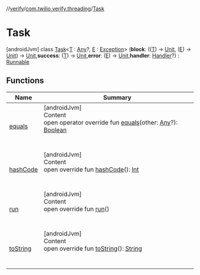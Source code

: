 //[verify](../../index.md)/[com.twilio.verify.threading](../index.md)/[Task](index.md)



# Task  
 [androidJvm] class [Task](index.md)<[T](index.md) : [Any](https://kotlinlang.org/api/latest/jvm/stdlib/kotlin/-any/index.html)?, [E](index.md) : [Exception](https://developer.android.com/reference/java/lang/Exception.html)> (**block**: (([T](index.md)) -> [Unit](https://kotlinlang.org/api/latest/jvm/stdlib/kotlin/-unit/index.html), ([E](index.md)) -> [Unit](https://kotlinlang.org/api/latest/jvm/stdlib/kotlin/-unit/index.html)) -> [Unit](https://kotlinlang.org/api/latest/jvm/stdlib/kotlin/-unit/index.html),**success**: ([T](index.md)) -> [Unit](https://kotlinlang.org/api/latest/jvm/stdlib/kotlin/-unit/index.html),**error**: ([E](index.md)) -> [Unit](https://kotlinlang.org/api/latest/jvm/stdlib/kotlin/-unit/index.html),**handler**: [Handler](https://developer.android.com/reference/android/os/Handler.html)?) : [Runnable](https://developer.android.com/reference/java/lang/Runnable.html)   


## Functions  
  
|  Name|  Summary| 
|---|---|
| [equals](https://kotlinlang.org/api/latest/jvm/stdlib/kotlin/-any/equals.html)| [androidJvm]  <br>Content  <br>open operator override fun [equals](https://kotlinlang.org/api/latest/jvm/stdlib/kotlin/-any/equals.html)(other: [Any](https://kotlinlang.org/api/latest/jvm/stdlib/kotlin/-any/index.html)?): [Boolean](https://kotlinlang.org/api/latest/jvm/stdlib/kotlin/-boolean/index.html)  <br><br><br>
| [hashCode](https://kotlinlang.org/api/latest/jvm/stdlib/kotlin/-any/hash-code.html)| [androidJvm]  <br>Content  <br>open override fun [hashCode](https://kotlinlang.org/api/latest/jvm/stdlib/kotlin/-any/hash-code.html)(): [Int](https://kotlinlang.org/api/latest/jvm/stdlib/kotlin/-int/index.html)  <br><br><br>
| [run](run.md)| [androidJvm]  <br>Content  <br>open override fun [run](run.md)()  <br><br><br>
| [toString](https://kotlinlang.org/api/latest/jvm/stdlib/kotlin/-any/to-string.html)| [androidJvm]  <br>Content  <br>open override fun [toString](https://kotlinlang.org/api/latest/jvm/stdlib/kotlin/-any/to-string.html)(): [String](https://kotlinlang.org/api/latest/jvm/stdlib/kotlin/-string/index.html)  <br><br><br>

